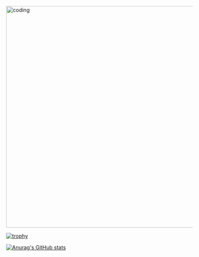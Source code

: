 <img src="https://media4.giphy.com/media/vhVqGkxDYxAaRbOWVp/giphy.gif?cid=ecf05e473uegrp6v55e69f6j9zflqy371s8g440vr4i6crly&ep=v1_gifs_search&rid=giphy.gif&ct=g" align="center" width="600px" alt='coding'>

 
[![trophy](https://github-profile-trophy.vercel.app/?username=timothyokooboh&theme=onedark)](https://github.com/ryo-ma/github-profile-trophy)

[![Anurag's GitHub stats](https://github-readme-stats-chi-nine-79.vercel.app/api?username=timothyokooboh&theme=onedark)](https://github.com/anuraghazra/github-readme-stats)
